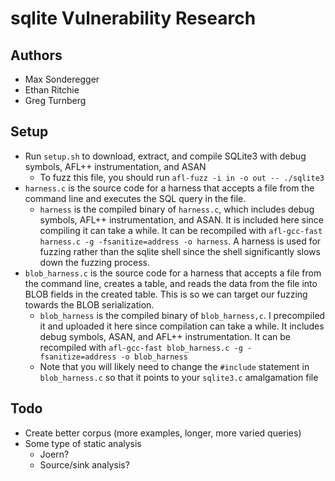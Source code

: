 
# sqlite Vulnerability Research

## Authors
- Max Sonderegger
- Ethan Ritchie
- Greg Turnberg

## Setup
- Run `setup.sh` to download, extract, and compile SQLite3 with debug symbols, AFL++ instrumentation, and ASAN
    - To fuzz this file, you should run `afl-fuzz -i in -o out -- ./sqlite3`
- `harness.c` is the source code for a harness that accepts a file from the command line and executes the SQL query in the file.
    - `harness` is the compiled binary of `harness.c`, which includes debug symbols, AFL++ instrumentation, and ASAN. It is included here since compiling it can take a while. It can be recompiled with `afl-gcc-fast harness.c -g -fsanitize=address -o harness`. A harness is used for fuzzing rather than the sqlite shell since the shell significantly slows down the fuzzing process.
- `blob_harness.c` is the source code for a harness that accepts a file from the command line, creates a table, and reads the data from the file into BLOB fields in the created table. This is so we can target our fuzzing towards the BLOB serialization.
    - `blob_harness` is the compiled binary of `blob_harness,c`. I precompiled it and uploaded it here since compilation can take a while. It includes debug symbols, ASAN, and AFL++ instrumentation. It can be recompiled with `afl-gcc-fast blob_harness.c -g -fsanitize=address -o blob_harness`
    - Note that you will likely need to change the `#include` statement in `blob_harness.c` so that it points to your `sqlite3.c` amalgamation file

## Todo
- Create better corpus (more examples, longer, more varied queries)
- Some type of static analysis
    - Joern?
    - Source/sink analysis?
